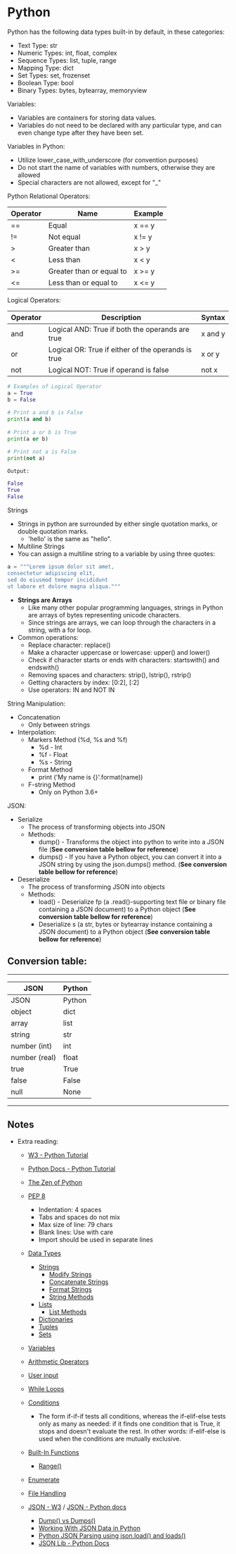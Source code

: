 # Python

Python has the following data types built-in by default, in these categories:

* Text Type: str
* Numeric Types: int, float, complex
* Sequence Types: list, tuple, range
* Mapping Type: dict
* Set Types: set, frozenset
* Boolean Type: bool
* Binary Types: bytes, bytearray, memoryview

Variables:

* Variables are containers for storing data values.
* Variables do not need to be declared with any particular type, and can even change type after they have been set.

Variables in Python:

* Utilize lower_case_with_underscore (for convention purposes)
* Do not start the name of variables with numbers, otherwise they are allowed
* Special characters are not allowed, except for "_"

Python Relational Operators:

| Operator | Name | Example | 
| --- | --- | --- | 
| == | Equal | x == y |
| != | Not equal | x != y |
| > | Greater than | x > y |
| < | Less than | x < y |
| >= | Greater than or equal to |	x >= y |
| <= | Less than or equal to | x <= y | 

Logical Operators:

| Operator | Description | Syntax |
| --- | --- | --- 
| and | Logical AND: True if both the operands are true | x and y |
| or | Logical OR: True if either of the operands is true | x or y |
| not | Logical NOT: True if operand is false | not x |
```Python
# Examples of Logical Operator 
a = True
b = False
  
# Print a and b is False 
print(a and b) 
  
# Print a or b is True 
print(a or b) 

# Print not a is False 
print(not a) 
```

```Python
Output:

False
True
False
```

Strings

* Strings in python are surrounded by either single quotation marks, or double quotation marks.
  * 'hello' is the same as "hello".
* Multiline Strings
* You can assign a multiline string to a variable by using three quotes:

``` Python
a = """Lorem ipsum dolor sit amet,
consectetur adipiscing elit,
sed do eiusmod tempor incididunt
ut labore et dolore magna aliqua."""
```
* **Strings are Arrays**
  * Like many other popular programming languages, strings in Python are arrays of bytes representing unicode characters.
  * Since strings are arrays, we can loop through the characters in a string, with a for loop.
* Common operations:
  * Replace character: replace()
  * Make a character uppercase or lowercase: upper() and lower()
  * Check if character starts or ends with characters: startswith() and endswith()
  * Removing spaces and characters: strip(), lstrip(), rstrip()
  * Getting characters by index: [0:2], [:2]
  * Use operators: IN and NOT IN

String Manipulation:
* Concatenation
  * Only between strings
* Interpolation:
  * Markers Method (%d, %s and %f)
    * %d - Int
    * %f - Float
    * %s - String
  * Format Method
    * print ('My name is {}'.format(name))
  * F-string Method
    * Only on Python 3.6+

JSON:
* Serialize
  * The process of transforming objects into JSON
  * Methods:
    * dump() - Transforms the object into python to write into a JSON file (**See conversion table bellow for reference**)
    * dumps() - If you have a Python object, you can convert it into a JSON string by using the json.dumps() method. (**See conversion table bellow for reference**)
* Deserialize
  * The process of transforming JSON into objects
  * Methods:
    * load() - Deserialize fp (a .read()-supporting text file or binary file containing a JSON document) to a Python object (**See conversion table bellow for reference**)
    * Deserialize s (a str, bytes or bytearray instance containing a JSON document) to a Python object (**See conversion table bellow for reference**)

## Conversion table:

---

| JSON | Python |
| --- | --- |
| JSON | Python |
| object | dict |
| array | list |
| string | str |
| number (int) | int |
| number (real) | float |
| true | True |
| false | False |
| null | None |

---

## Notes

* Extra reading:
  * [W3 - Python Tutorial](https://www.w3schools.com/python/python_intro.asp)
  * [Python Docs - Python Tutorial](https://docs.python.org/3/tutorial/index.html)
  * [The Zen of Python](https://www.python.org/dev/peps/pep-0020/)
  * [PEP 8](https://www.python.org/dev/peps/pep-0008/)
    * Indentation: 4 spaces
    * Tabs and spaces do not mix
    * Max size of line: 79 chars
    * Blank lines: Use with care
    * Import should be used in separate lines
  * [Data Types](https://www.w3schools.com/python/python_datatypes.asp)
    * [Strings](https://www.w3schools.com/python/python_strings.asp)
      * [Modify Strings](https://www.w3schools.com/python/python_strings_modify.asp)
      * [Concatenate Strings](https://www.w3schools.com/python/python_strings_concatenate.asp)
      * [Format Strings](https://www.w3schools.com/python/python_strings_format.asp)
      * [String Methods](https://www.w3schools.com/python/python_strings_methods.asp)
    * [Lists](https://www.w3schools.com/python/python_lists.asp)
      * [List Methods](https://www.programiz.com/python-programming/methods/list)
    * [Dictionaries](https://www.w3schools.com/python/python_dictionaries.asp)
    * [Tuples](https://www.w3schools.com/python/python_tuples.asp)
    * [Sets](https://www.w3schools.com/python/python_sets.asp)
  * [Variables](https://www.w3schools.com/python/python_variables.asp)
  * [Arithmetic Operators](https://www.geeksforgeeks.org/python-operators/)

  * [User input](https://www.w3schools.com/python/python_user_input.asp)
  * [While Loops](https://www.w3schools.com/python/python_while_loops.asp)
  * [Conditions](https://www.w3schools.com/python/python_conditions.asp)
    * The form if-if-if tests all conditions, whereas the if-elif-else tests only as many as needed: if it finds one condition that is True, it stops and doesn't evaluate the rest. In other words: if-elif-else is used when the conditions are mutually exclusive.
  * [Built-In Functions](https://www.w3schools.com/python/python_ref_functions.asp)
    * [Range()](https://www.w3schools.com/python/ref_func_range.asp)
  * [Enumerate](https://www.w3schools.com/python/ref_func_enumerate.asp)
  * [File Handling](https://www.w3schools.com/python/python_file_handling.asp)
  * [JSON - W3](https://www.w3schools.com/python/python_json.asp) / [JSON - Python docs](https://docs.python.org/3/library/json.html)
    * [Dump() vs Dumps()](https://www.geeksforgeeks.org/python-difference-between-json-dump-and-json-dumps/)
    * [Working With JSON Data in Python](https://www.geeksforgeeks.org/working-with-json-data-in-python/)
    * [Python JSON Parsing using json.load() and loads()](https://pynative.com/python-json-load-and-loads-to-parse-json/)
    * [JSON Lib - Python Docs](https://docs.python.org/3/library/json.html)
